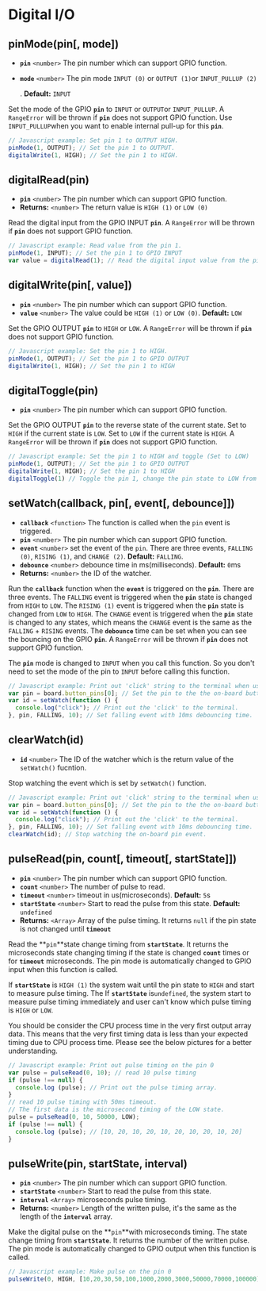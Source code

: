# Digital I/O

## pinMode\(pin\[, mode\]\)

* **`pin`** `<number>` The pin number which can support GPIO function.
* **`mode`** `<number>` The pin mode `INPUT (0)` or `OUTPUT (1)`or `INPUT_PULLUP (2)`

  . **Default:** `INPUT`

Set the mode of the GPIO **`pin`** to `INPUT` or `OUTPUT`or `INPUT_PULLUP`. A `RangeError` will be thrown if **`pin`** does not support GPIO function. Use `INPUT_PULLUP`when you want to enable internal pull-up for this **`pin`**.

```javascript
// Javascript example: Set pin 1 to OUTPUT HIGH.
pinMode(1, OUTPUT); // Set the pin 1 to OUTPUT.
digitalWrite(1, HIGH); // Set the pin 1 to HIGH.
```

## digitalRead\(pin\)

* **`pin`** `<number>` The pin number which can support GPIO function.
* **Returns:** `<number>` The return value is `HIGH (1)` or `LOW (0)`

Read the digital input from the GPIO INPUT **`pin`**. A `RangeError` will be thrown if **`pin`** does not support GPIO function.

```javascript
// Javascript example: Read value from the pin 1.
pinMode(1, INPUT); // Set the pin 1 to GPIO INPUT
var value = digitalRead(1); // Read the digital input value from the pin 1.
```

## digitalWrite\(pin\[, value\]\)

* **`pin`** `<number>` The pin number which can support GPIO function.
* **`value`** `<number>` The value could be `HIGH (1)` or `LOW (0)`. **Default:** `LOW`

Set the GPIO OUTPUT **`pin`** to `HIGH` or `LOW`. A `RangeError` will be thrown if **`pin`** does not support GPIO function.

```javascript
// Javascript example: Set the pin 1 to HIGH.
pinMode(1, OUTPUT); // Set the pin 1 to GPIO OUTPUT
digitalWrite(1, HIGH); // Set the pin 1 to HIGH
```

## digitalToggle\(pin\)

* **`pin`** `<number>` The pin number which can support GPIO function.

Set the GPIO OUTPUT **`pin`** to the reverse state of the current state. Set to `HIGH` if the current state is `LOW`. Set to `LOW` if the current state is `HIGH`. A `RangeError` will be thrown if **`pin`** does not support GPIO function.

```javascript
// Javascript example: Set the pin 1 to HIGH and toggle (Set to LOW)
pinMode(1, OUTPUT); // Set the pin 1 to GPIO OUTPUT
digitalWrite(1, HIGH); // Set the pin 1 to HIGH
digitalToggle(1) // Toggle the pin 1, change the pin state to LOW from HIGH.
```

## setWatch\(callback, pin\[, event\[, debounce\]\]\)

* **`callback`** `<function>` The function is called when the `pin` event is triggered. 
* **`pin`** `<number>` The pin number which can support GPIO function.
* **`event`** `<number>` set the event of the `pin`. There are three events, `FALLING (0)`, `RISING (1)`, and `CHANGE (2)`. **Default:** `FALLING`.
* **`debounce`** `<number>` debounce time in ms\(milliseconds\). **Default:** `0`ms
* **Returns:** `<number>` the ID of the watcher.

Run the **`callback`** function when the **`event`** is triggered on the **`pin`**. There are three events. The `FALLING` event is triggered when the **`pin`** state is changed from `HIGH` to `LOW`. The `RISING (1)` event is triggered when the **`pin`** state is changed from `LOW` to `HIGH`. The `CHANGE` event is triggered when the **`pin`** state is changed to any states, which means the `CHANGE` event is the same as the `FALLING` + `RISING` events. The **`debounce`** time can be set when you can see the bouncing on the GPIO **`pin`**. A `RangeError` will be thrown if **`pin`** does not support GPIO function.

The **`pin`** mode is changed to `INPUT` when you call this function. So you don't need to set the mode of the pin to `INPUT` before calling this function.

```javascript
// Javascript example: Print out 'click' string to the terminal when user press the button.
var pin = board.button_pins[0]; // Set the pin to the the on-board button
var id = setWatch(function () {
  console.log("click"); // Print out the 'click' to the terminal.
}, pin, FALLING, 10); // Set falling event with 10ms debouncing time.
```

## clearWatch\(id\)

* **`id`** `<number>` The ID of the watcher which is the return value of the `setWatch()` fucntion.

Stop watching the event which is set by `setWatch()` function.

```javascript
// Javascript example: Print out 'click' string to the terminal when user press the button.
var pin = board.button_pins[0]; // Set the pin to the the on-board button
var id = setWatch(function () {
  console.log("click"); // Print out the 'click' to the terminal.
}, pin, FALLING, 10); // Set falling event with 10ms debouncing time.
clearWatch(id); // Stop watching the on-board pin event.
```

## pulseRead\(pin, count\[, timeout\[, startState\]\]\)

* **`pin`** `<number>` The pin number which can support GPIO function.
* **`count`** `<number>` The number of pulse to read.
* **`timeout`** `<number>` timeout in us\(microseconds\). **Default:** `5`s
* **`startState`** `<number>` Start to read the pulse from this state. **Default:** `undefined`
* **Returns:** `<Array>` Array of the pulse timing. It returns `null` if the pin state is not changed until **`timeout`**

Read the **`pin`**state change timing from **`startState`**. It returns the microseconds state changing timing if the state is changed **`count`** times or for **`timeout`** microseconds. The pin mode is automatically changed to GPIO input when this function is called.

If **`startState`** is `HIGH (1)` the system wait until the pin state to `HIGH` and start to measure pulse timing. The If **`startState`** is`undefined`, the system start to measure pulse timing immediately and user can't know which pulse timing is `HIGH` or `LOW`.

You should be consider the CPU process time in the very first output array data. This means that the very first timing data is less than your expected timing due to CPU process time. Please see the below pictures for a better understanding.



```javascript
// Javascript example: Print out pulse timing on the pin 0
var pulse = pulseRead(0, 10); // read 10 pulse timing
if (pulse !== null) {
  console.log (pulse); // Print out the pulse timing array.
}
// read 10 pulse timing with 50ms timeout.
// The first data is the microsecond timing of the LOW state.
pulse = pulseRead(0, 10, 50000, LOW); 
if (pulse !== null) {
  console.log (pulse); // [10, 20, 10, 20, 10, 20, 10, 20, 10, 20]
}
```

## pulseWrite\(pin, startState, interval\)

* **`pin`** `<number>` The pin number which can support GPIO function.
* **`startState`** `<number>` Start to read the pulse from this state.
* **`interval`** `<Array>` microseconds pulse timing. 
* **Returns:** `<number>` Length of the written pulse, it's the same as the length of the **`interval`** array.

Make the digital pulse on the **`pin`**with microseconds timing. The state change timing from **`startState`**. It returns the number of the written pulse.  The pin mode is automatically changed to GPIO output when this function is called.

```javascript
// Javascript example: Make pulse on the pin 0
pulseWrite(0, HIGH, [10,20,30,50,100,1000,2000,3000,50000,70000,100000]);
```

